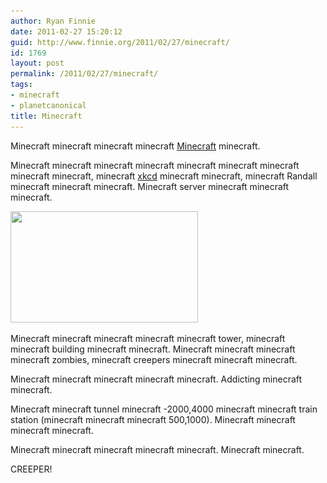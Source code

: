 ```yaml
---
author: Ryan Finnie
date: 2011-02-27 15:20:12
guid: http://www.finnie.org/2011/02/27/minecraft/
id: 1769
layout: post
permalink: /2011/02/27/minecraft/
tags:
- minecraft
- planetcanonical
title: Minecraft
---
```

Minecraft minecraft minecraft minecraft [Minecraft](http://www.minecraft.net/) minecraft.

Minecraft minecraft minecraft minecraft minecraft minecraft minecraft minecraft minecraft, minecraft [xkcd](http://xkcd.com/861/) minecraft minecraft, minecraft Randall minecraft minecraft minecraft. Minecraft server minecraft minecraft minecraft.

[<img src="/blog-media/2011/02/Minecraft-tower-300x178.jpg" alt="" title="Minecraft-tower" width="300" height="178" class="aligncenter size-medium wp-image-1770" srcset="/blog-media/2011/02/Minecraft-tower-300x178.jpg 300w, /blog-media/2011/02/Minecraft-tower-1024x608.jpg 1024w" sizes="(max-width: 300px) 100vw, 300px" />](/blog-media/2011/02/Minecraft-tower.jpg)

Minecraft minecraft minecraft minecraft minecraft tower, minecraft minecraft building minecraft minecraft. Minecraft minecraft minecraft minecraft zombies, minecraft creepers minecraft minecraft minecraft.

Minecraft minecraft minecraft minecraft minecraft. Addicting minecraft minecraft.

Minecraft minecraft tunnel minecraft -2000,4000 minecraft minecraft train station (minecraft minecraft minecraft 500,1000). Minecraft minecraft minecraft minecraft.

Minecraft minecraft minecraft minecraft minecraft. Minecraft minecraft.

CREEPER!
